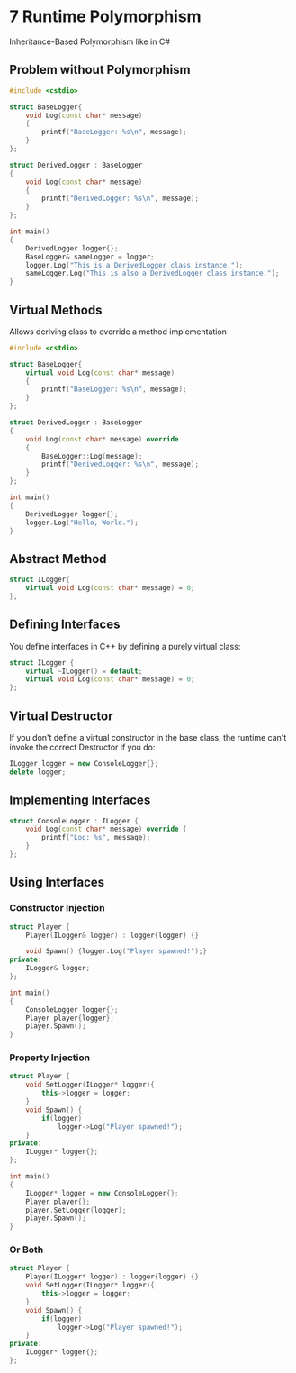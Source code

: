 # 7 Runtime Polymorphism
Inheritance-Based Polymorphism like in C#

## Problem without Polymorphism

```cpp
#include <cstdio>

struct BaseLogger{
	void Log(const char* message)
	{
		printf("BaseLogger: %s\n", message);
	}	
};

struct DerivedLogger : BaseLogger
{
	void Log(const char* message)
	{
		printf("DerivedLogger: %s\n", message);
	}
};

int main()
{
	DerivedLogger logger{};
	BaseLogger& sameLogger = logger;
	logger.Log("This is a DerivedLogger class instance.");
	sameLogger.Log("This is also a DerivedLogger class instance.");
}
```

## Virtual Methods
Allows deriving class to override a method implementation

```cpp
#include <cstdio>

struct BaseLogger{
	virtual void Log(const char* message)
	{
		printf("BaseLogger: %s\n", message);
	}	
};

struct DerivedLogger : BaseLogger
{
	void Log(const char* message) override
	{
		BaseLogger::Log(message);
		printf("DerivedLogger: %s\n", message);
	}
};

int main()
{
	DerivedLogger logger{};
	logger.Log("Hello, World.");
}
```

## Abstract Method

```cpp
struct ILogger{
	virtual void Log(const char* message) = 0;
};
```

## Defining Interfaces

You define interfaces in C++ by defining a purely virtual class:

```cpp
struct ILogger {
	virtual ~ILogger() = default;
	virtual void Log(const char* message) = 0;
};
```

## Virtual Destructor

If you don't define a virtual constructor in the base class, the runtime can't invoke the correct Destructor if you do:

```cpp
ILogger logger = new ConsoleLogger{};
delete logger;
```

## Implementing Interfaces

```cpp
struct ConsoleLogger : ILogger {
	void Log(const char* message) override {
		printf("Log: %s", message);
	}
};
```

## Using Interfaces

### Constructor Injection

```cpp
struct Player {
	Player(ILogger& logger) : logger{logger} {}

	void Spawn() {logger.Log("Player spawned!");}
private:
	ILogger& logger;
};
```

```cpp
int main()
{
	ConsoleLogger logger{};
	Player player{logger};
	player.Spawn();
}
```

### Property Injection

```cpp
struct Player {
	void SetLogger(ILogger* logger){
		this->logger = logger;
	}
	void Spawn() {
		if(logger)
			logger->Log("Player spawned!");
	}
private:
	ILogger* logger{};
};
```

```cpp
int main()
{
	ILogger* logger = new ConsoleLogger{};
	Player player{};
	player.SetLogger(logger);
	player.Spawn();
}
```

### Or Both

```cpp
struct Player {
	Player(ILogger* logger) : logger{logger} {}
	void SetLogger(ILogger* logger){
		this->logger = logger;
	}
	void Spawn() {
		if(logger)
			logger->Log("Player spawned!");
	}
private:
	ILogger* logger{};
};
```